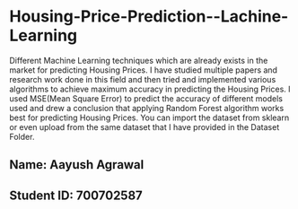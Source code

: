 # Housing-Price-Prediction--Lachine-Learning
Different Machine Learning techniques which are already exists in the market for predicting Housing Prices. I have studied multiple papers and research work done in this field and then tried and implemented various algorithms to achieve maximum accuracy in predicting the Housing Prices. I used MSE(Mean Square Error) to predict the accuracy of different models used and drew a conclusion that applying Random Forest algorithm works best for predicting Housing Prices.
You can import the dataset from sklearn or even upload from the same dataset that I have provided in the Dataset Folder.


## Name: Aayush Agrawal
## Student ID: 700702587
